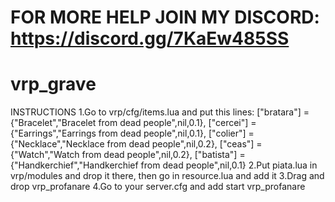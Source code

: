 # FOR MORE HELP JOIN MY DISCORD: https://discord.gg/7KaEw485SS
# vrp_grave
INSTRUCTIONS
1.Go to vrp/cfg/items.lua and put this lines:
["bratara"] = {"Bracelet","Bracelet from dead people",nil,0.1},
["cercei"] = {"Earrings","Earrings from dead people",nil,0.1},
["colier"] = {"Necklace","Necklace from dead people",nil,0.2},
["ceas"] = {"Watch","Watch from dead people",nil,0.2},
["batista"] = {"Handkerchief","Handkerchief from dead people",nil,0.1}
2.Put piata.lua in vrp/modules and drop it there, then go in resource.lua and add it
3.Drag and drop vrp_profanare
4.Go to your server.cfg and add start vrp_profanare
